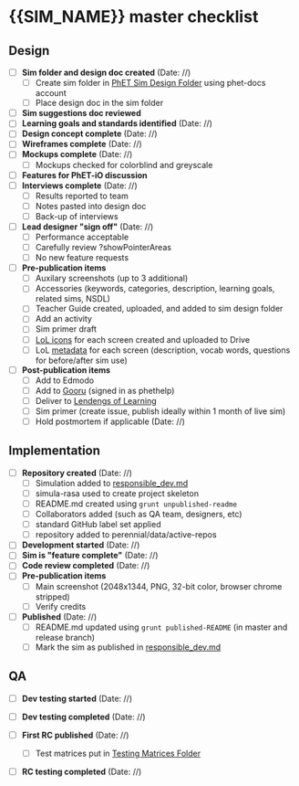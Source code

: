 # {{SIM_NAME}} master checklist

## Design
- [ ] **Sim folder and design doc created** (Date: //) 
  - [ ] Create sim folder in [PhET Sim Design Folder](https://drive.google.com/drive/folders/0B6CMwxdP0NGYUUhvZnlCUDF0bGc) using phet-docs account
  - [ ] Place design doc in the sim folder
- [ ] **Sim suggestions doc reviewed**
- [ ] **Learning goals and standards identified** (Date: //)
- [ ] **Design concept complete**  (Date: //)
- [ ] **Wireframes complete** (Date: //) 
- [ ] **Mockups complete** (Date: //) 
  - [ ] Mockups checked for colorblind and greyscale
- [ ] **Features for PhET-iO discussion** 
- [ ] **Interviews complete** (Date: //) 
  - [ ] Results reported to team
  - [ ] Notes pasted into design doc
  - [ ] Back-up of interviews
- [ ] **Lead designer "sign off"** (Date: //) 
  - [ ] Performance acceptable
  - [ ] Carefully review ?showPointerAreas
  - [ ] No new feature requests
- [ ] **Pre-publication items** 
  - [ ] Auxilary screenshots (up to 3 additional)
  - [ ] Accessories (keywords, categories, description, learning goals, related sims, NSDL)
  - [ ] Teacher Guide created, uploaded, and added to sim design folder
  - [ ] Add an activity
  - [ ] Sim primer draft
  - [ ] [LoL icons](https://docs.google.com/document/d/1GmLNE31gs8hQYGze3xwmN9k7B6gu7lQ7wJe2phqdH9Y/edit) for each screen created and uploaded to Drive
  - [ ] LoL [metadata](https://docs.google.com/spreadsheets/d/1umIAmhn89WN1nzcHKhYJcv-n3Oj6ps1wITc-CjWYytE/edit#gid=562591429) for each screen (description, vocab words, questions for before/after sim use)
- [ ] **Post-publication items** 
  - [ ] Add to Edmodo
  - [ ] Add to [Gooru](http://gooru.org/PhET/content/resources) (signed in as phethelp)
  - [ ] Deliver to [Lendengs of Learning](https://docs.google.com/spreadsheets/d/1umIAmhn89WN1nzcHKhYJcv-n3Oj6ps1wITc-CjWYytE/edit#gid=0)
  - [ ] Sim primer (create issue, publish ideally within 1 month of live sim)
  - [ ] Hold postmortem if applicable (Date: //) 

## Implementation
- [ ] **Repository created** (Date: //)
  - [ ] Simulation added to [responsible_dev.md](https://github.com/phetsims/phet-info/blob/master/sim-info/responsible_dev.md)
  - [ ] simula-rasa used to create project skeleton
  - [ ] README.md created using `grunt unpublished-readme`
  - [ ] Collaborators added (such as QA team, designers, etc)
  - [ ] standard GitHub label set applied
  - [ ] repository added to perennial/data/active-repos
- [ ] **Development started** (Date: //)
- [ ] **Sim is "feature complete"** (Date: //)
- [ ] **Code review completed** (Date: //) 
- [ ] **Pre-publication items** 
  - [ ] Main screenshot (2048x1344, PNG, 32-bit color, browser chrome stripped)
  - [ ] Verify credits
- [ ] **Published** (Date: //) 
  - [ ] README.md updated using `grunt published-README` (in master and release branch)
  - [ ] Mark the sim as published in [responsible_dev.md](https://github.com/phetsims/phet-info/blob/master/sim-info/responsible_dev.md)
 
## QA
- [ ] **Dev testing started** (Date: //) 
- [ ] **Dev testing completed** (Date: //) 
- [ ] **First RC published** (Date: //)
  - [ ] Test matrices put in [Testing Matrices Folder](https://drive.google.com/drive/folders/0B6CMwxdP0NGYbW9fTGNCODdYVjQ)
- [ ] **RC testing completed** (Date: //)


